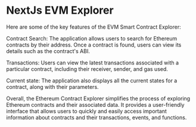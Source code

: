 # NextJs EVM Explorer

Here are some of the key features of the EVM Smart Contract Explorer:

Contract Search: The application allows users to search for Ethereum contracts by their address. Once a contract is found, users can view its details such as the contract's ABI.

Transactions: Users can view the latest transactions associated with a particular contract, including their receiver, sender, and gas used.

Current state: The application also displays all the current states for a contract, along with their parameters.

Overall, the Ethereum Contract Explorer simplifies the process of exploring Ethereum contracts and their associated data. It provides a user-friendly interface that allows users to quickly and easily access important information about contracts and their transactions, events, and functions.
